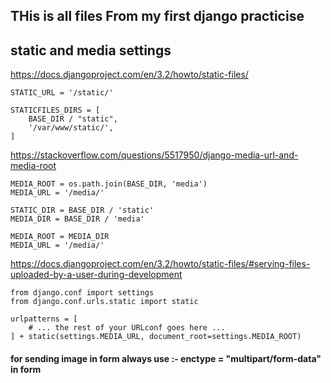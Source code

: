 ## THis is all files From my first django practicise


## static and media settings 
https://docs.djangoproject.com/en/3.2/howto/static-files/

```
STATIC_URL = '/static/'

STATICFILES_DIRS = [
    BASE_DIR / "static",
    '/var/www/static/',
]

```


https://stackoverflow.com/questions/5517950/django-media-url-and-media-root

```
MEDIA_ROOT = os.path.join(BASE_DIR, 'media')
MEDIA_URL = '/media/'
```



```
STATIC_DIR = BASE_DIR / 'static'
MEDIA_DIR = BASE_DIR / 'media'

MEDIA_ROOT = MEDIA_DIR
MEDIA_URL = '/media/'
```


https://docs.djangoproject.com/en/3.2/howto/static-files/#serving-files-uploaded-by-a-user-during-development
```
from django.conf import settings
from django.conf.urls.static import static

urlpatterns = [
    # ... the rest of your URLconf goes here ...
] + static(settings.MEDIA_URL, document_root=settings.MEDIA_ROOT)
```


#### for sending image in form always use :- enctype = "multipart/form-data"    in form
